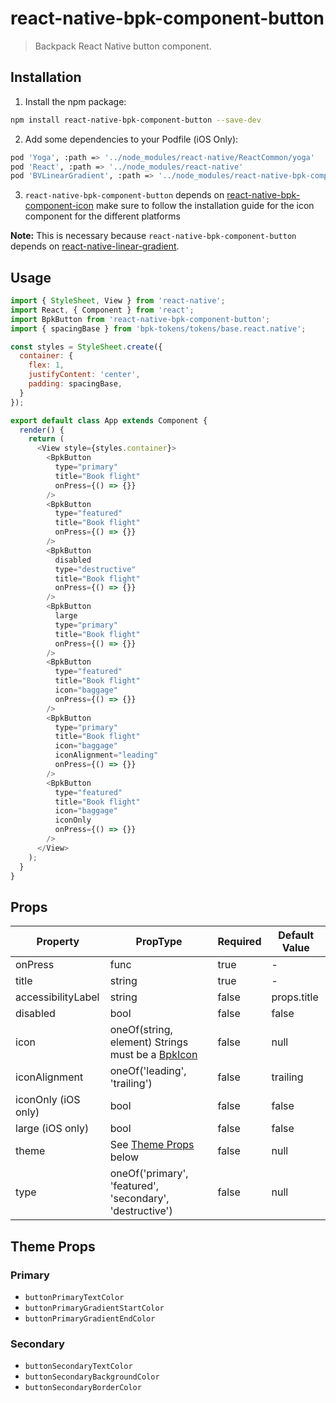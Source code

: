 # react-native-bpk-component-button

> Backpack React Native button component.

## Installation

1. Install the npm package:
```sh
npm install react-native-bpk-component-button --save-dev
```

2. Add some dependencies to your Podfile (iOS Only):
```sh
pod 'Yoga', :path => '../node_modules/react-native/ReactCommon/yoga'
pod 'React', :path => '../node_modules/react-native'
pod 'BVLinearGradient', :path => '../node_modules/react-native-bpk-component-button/node_modules/react-native-linear-gradient'
```

3. `react-native-bpk-component-button` depends on [react-native-bpk-component-icon](https://www.npmjs.com/package/react-native-bpk-component-icon) make sure to follow the installation guide for the icon component for the different platforms

**Note:** This is necessary because `react-native-bpk-component-button` depends on [react-native-linear-gradient](https://github.com/react-native-community/react-native-linear-gradient).

## Usage

```js
import { StyleSheet, View } from 'react-native';
import React, { Component } from 'react';
import BpkButton from 'react-native-bpk-component-button';
import { spacingBase } from 'bpk-tokens/tokens/base.react.native';

const styles = StyleSheet.create({
  container: {
    flex: 1,
    justifyContent: 'center',
    padding: spacingBase,
  }
});

export default class App extends Component {
  render() {
    return (
      <View style={styles.container}>
        <BpkButton
          type="primary"
          title="Book flight"
          onPress={() => {}}
        />
        <BpkButton
          type="featured"
          title="Book flight"
          onPress={() => {}}
        />
        <BpkButton
          disabled
          type="destructive"
          title="Book flight"
          onPress={() => {}}
        />
        <BpkButton
          large
          type="primary"
          title="Book flight"
          onPress={() => {}}
        />
        <BpkButton
          type="featured"
          title="Book flight"
          icon="baggage"
          onPress={() => {}}
        />
        <BpkButton
          type="primary"
          title="Book flight"
          icon="baggage"
          iconAlignment="leading"
          onPress={() => {}}
        />
        <BpkButton
          type="featured"
          title="Book flight"
          icon="baggage"
          iconOnly
          onPress={() => {}}
        />
      </View>
    );
  }
}
```

## Props

| Property              | PropType                                                                  | Required | Default Value |
| --------------------- | ------------------------------------------------------------------------- | -------- | ------------- |
| onPress               | func                                                                      | true     | -             |
| title                 | string                                                                    | true     | -             |
| accessibilityLabel    | string                                                                    | false    | props.title   |
| disabled              | bool                                                                      | false    | false         |
| icon                  | oneOf(string, element) Strings must be a [BpkIcon](/components/web/icons) | false    | null          |
| iconAlignment         | oneOf('leading', 'trailing')                                              | false    | trailing      |
| iconOnly (iOS only)   | bool                                                                      | false    | false         |
| large (iOS only)      | bool                                                                      | false    | false         |
| theme                 | See [Theme Props](#theme-props) below                                     | false    | null          |
| type                  | oneOf('primary', 'featured', 'secondary', 'destructive')                  | false    | null          |

## Theme Props

### Primary

* `buttonPrimaryTextColor`
* `buttonPrimaryGradientStartColor`
* `buttonPrimaryGradientEndColor`

### Secondary

* `buttonSecondaryTextColor`
* `buttonSecondaryBackgroundColor`
* `buttonSecondaryBorderColor`
